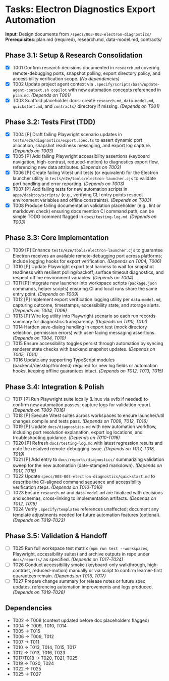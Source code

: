 # Tasks: Electron Diagnostics Export Automation

**Input**: Design documents from `/specs/003-003-electron-diagnostics/`
**Prerequisites**: plan.md (required), research.md, data-model.md, contracts/

## Phase 3.1: Setup & Research Consolidation
- [x] T001 Confirm research decisions documented in `research.md` covering remote-debugging ports, snapshot polling, export directory policy, and accessibility verification scope. *(No dependencies)*
- [x] T002 Update project agent context via `.specify/scripts/bash/update-agent-context.sh copilot` with new automation concepts referenced in `plan.md`. *(Depends on T001)*
- [x] T003 Scaffold placeholder docs: create `research.md`, `data-model.md`, `quickstart.md`, and `contracts/` directory if missing. *(Depends on T001)*

## Phase 3.2: Tests First (TDD)
- [x] T004 [P] Draft failing Playwright scenario updates in `tests/e2e/diagnostics/export.spec.ts` to assert dynamic port allocation, snapshot readiness messaging, and export log capture. *(Depends on T003)*
- [x] T005 [P] Add failing Playwright accessibility assertions (keyboard navigation, high-contrast, reduced-motion) to diagnostics export flow, referencing new data attributes. *(Depends on T003)*
- [x] T006 [P] Create failing Vitest unit tests (or equivalent) for the Electron launcher utility in `tests/e2e/tools/electron-launcher.cjs` to validate port handling and error reporting. *(Depends on T003)*
- [x] T007 [P] Add failing tests for new automation scripts in `apps/desktop/scripts/` (e.g., verifying CLI entry points respect environment variables and offline constraints). *(Depends on T003)*
- [x] T008 Produce failing documentation validation placeholder (e.g., lint or markdown check) ensuring docs mention CI command path; can be simple TODO comment flagged in `docs/testing-log.md`. *(Depends on T003)*

## Phase 3.3: Core Implementation
- [ ] T009 [P] Enhance `tests/e2e/tools/electron-launcher.cjs` to guarantee Electron receives an available remote-debugging port across platforms; include logging hooks for export verification. *(Depends on T004, T006)*
- [ ] T010 [P] Update Playwright export test harness to wait for snapshot readiness with resilient polling/backoff, surface timeout diagnostics, and respect offline environment variables. *(Depends on T004)*
- [ ] T011 [P] Integrate new launcher into workspace scripts (`package.json` commands, helper scripts) ensuring CI and local runs share the same entry point. *(Depends on T009)*
- [ ] T012 [P] Implement export verification logging utility per `data-model.md`, capturing outcome, timestamps, accessibility state, and storage alerts. *(Depends on T004, T006)*
- [ ] T013 [P] Wire log utility into Playwright scenario so each run records summary for diagnostics transparency. *(Depends on T010, T012)*
- [ ] T014 Harden save-dialog handling in export test (mock directory selection, permission errors) with user-facing messaging assertions. *(Depends on T004, T010)*
- [ ] T015 Ensure accessibility toggles persist through automation by syncing renderer state checks with backend snapshot updates. *(Depends on T005, T010)*
- [ ] T016 Update any supporting TypeScript modules (backend/desktop/frontend) required for new log fields or automation hooks, keeping offline guarantees intact. *(Depends on T012, T013, T015)*

## Phase 3.4: Integration & Polish
- [ ] T017 [P] Run Playwright suite locally (Linux via xvfb if needed) to confirm new automation passes; capture logs for validation report. *(Depends on T009-T016)*
- [ ] T018 [P] Execute Vitest suites across workspaces to ensure launcher/util changes compile and tests pass. *(Depends on T009, T012, T016)*
- [ ] T019 [P] Update `docs/diagnostics.md` with new automation workflow, including port resolution explanation, export log locations, and troubleshooting guidance. *(Depends on T010-T016)*
- [ ] T020 [P] Refresh `docs/testing-log.md` with latest regression results and note the resolved remote-debugging issue. *(Depends on T017, T018, T019)*
- [ ] T021 [P] Add entry to `docs/reports/diagnostics/` summarizing validation sweep for the new automation (date-stamped markdown). *(Depends on T017, T018)*
- [ ] T022 Update `specs/003-003-electron-diagnostics/quickstart.md` to describe the CI-aligned command sequence and accessibility verification steps. *(Depends on T010-T016)*
- [ ] T023 Ensure `research.md` and `data-model.md` are finalized with decisions and schemas, cross-linking to implementation artifacts. *(Depends on T012, T016)*
- [ ] T024 Verify `.specify/templates` references unaffected; document any template adjustments needed for future automation features (optional). *(Depends on T019-T023)*

## Phase 3.5: Validation & Handoff
- [ ] T025 Run full workspace test matrix (`npm run test --workspaces`, Playwright, accessibility suites) and archive outputs in repo under `docs/reports/` as specified. *(Depends on T017-T024)*
- [ ] T026 Conduct accessibility smoke (keyboard-only walkthrough, high-contrast, reduced-motion) manually or via script to confirm learner-first guarantees remain. *(Depends on T015, T017)*
- [ ] T027 Prepare change summary for release notes or future spec updates, referencing automation improvements and logs produced. *(Depends on T019-T026)*

## Dependencies
- T002 → T008 (context updated before doc placeholders flagged)
- T004 → T009, T010, T014
- T005 → T015
- T006 → T009, T012
- T007 → T011
- T010 → T013, T014, T015, T017
- T012 → T013, T016, T023
- T017/T018 → T020, T021, T025
- T019 → T020, T024
- T022 → T025
- T025 → T027
